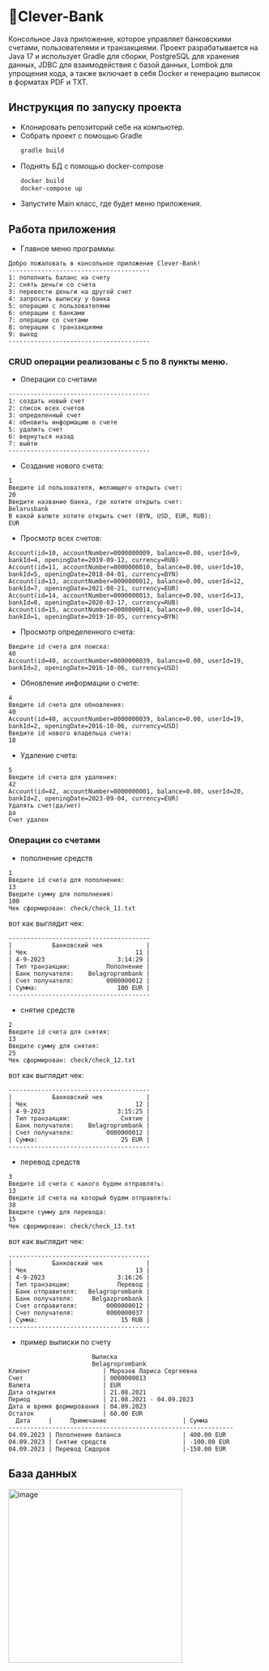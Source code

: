 # :bank:Clever-Bank
Консольное Java приложение, которое управляет банковскими счетами, пользователями и транзакциями. Проект разрабатывается на Java 17 и использует Gradle для сборки, PostgreSQL для хранения данных, JDBC для взаимодействия с базой данных, Lombok для упрощения кода, а также включает в себя Docker и генерацию выписок в форматах PDF и TXT.

## Инструкция по запуску проекта
* Клонировать репозиторий себе на компьютер.
* Собрать проект с помощью Gradle
  ```bash
  gradle build
  ```
* Поднять БД с помощью docker-compose
  ```bash
  docker build
  docker-compose up
  ```
* Запустите Main класс, где будет меню приложения.

## Работа приложения

- Главное меню программы:
```
Добро пожаловать в консольное приложение Clever-Bank!
---------------------------------------
1: пополнить баланс на счету
2: снять деньги со счета
3: перевести деньги на другой счет
4: запросить выписку у банка
5: операции с пользователями
6: операции с банками
7: операции со счетами
8: операции с транзакциями
9: выход
---------------------------------------
```
### CRUD операции реализованы с 5 по 8 пункты меню.
- Операции со счетами

```
---------------------------------------
1: создать новый счет
2: список всех счетов
3: определенный счет
4: обновить информацию о счете
5: удалить счет
6: вернуться назад
7: выйти
---------------------------------------
```

- Создание нового счета:
```
1
Введите id пользователя, желающего открыть счет:
20
Введите название банка, где хотите открыть счет:
Belarusbank
В какой валюте хотите открыть счет (BYN, USD, EUR, RUB):
EUR
```
- Просмотр всех счетов:
```
Account(id=10, accountNumber=0000000009, balance=0.00, userId=9, bankId=4, openingDate=2019-09-12, currency=RUB)
Account(id=11, accountNumber=0000000010, balance=0.00, userId=10, bankId=5, openingDate=2018-04-01, currency=BYN)
Account(id=13, accountNumber=0000000012, balance=0.00, userId=12, bankId=7, openingDate=2021-08-21, currency=EUR)
Account(id=14, accountNumber=0000000013, balance=0.00, userId=13, bankId=8, openingDate=2020-03-17, currency=RUB)
Account(id=15, accountNumber=0000000014, balance=0.00, userId=14, bankId=1, openingDate=2019-10-05, currency=BYN)
```
- Просмотр определенного счета:
```
Введите id счета для поиска:
40
Account(id=40, accountNumber=0000000039, balance=0.00, userId=19, bankId=2, openingDate=2016-10-06, currency=USD)
```
- Обновление информации о счете:
```
4
Введите id счета для обновления:
40
Account(id=40, accountNumber=0000000039, balance=0.00, userId=19, bankId=2, openingDate=2016-10-06, currency=USD)
Введите id нового владельца счета:
18
```

- Удаление счета:
```
5
Введите id счета для удаления:
42
Account(id=42, accountNumber=0000000001, balance=0.00, userId=20, bankId=2, openingDate=2023-09-04, currency=EUR)
Удалять счет(да/нет)
да
Счет удален
```

### Операции со счетами
- пополнение средств
```
1
Введите id счета для пополнения:
13
Введите сумму для пополнения:
100
Чек сформирован: check/check_11.txt
```
вот как выглядит чек:
```
---------------------------------------
|           Банковский чек            |
| Чек                              11 |
| 4-9-2023                    3:14:29 |
| Тип транзакции:          Пополнение |
| Банк получателя:    Belagroprombank |
| Счет получателя:         0000000012 |
| Сумма:                      100 EUR |
---------------------------------------
```

- снятие средств
```
2
Введите id счета для снятия:
13
Введите сумму для снятия:
25
Чек сформирован: check/check_12.txt
```
вот как выглядит чек:
```
---------------------------------------
|           Банковский чек            |
| Чек                              12 |
| 4-9-2023                    3:15:25 |
| Тип транзакции:              Снятие |
| Банк получателя:    Belagroprombank |
| Счет получателя:         0000000012 |
| Сумма:                       25 EUR |
---------------------------------------
```

- перевод средств
```
3
Введите id счета с какого будем отправлять:
13
Введите id счета на который будем отправлять:
38
Введите сумму для перевода:
15
Чек сформирован: check/check_13.txt
```
вот как выглядит чек:
```
---------------------------------------
|           Банковский чек            |
| Чек                              13 |
| 4-9-2023                    3:16:26 |
| Тип транзакции:             Перевод |
| Банк отправителя:   Belagroprombank |
| Банк получателя:     Belgazprombank |
| Счет отправителя:        0000000012 |
| Счет получателя:         0000000037 |
| Сумма:                       15 RUB |
---------------------------------------
```

- пример выписки по счету
```
                       Выписка
                       Belagroprombank
Клиент                    | Морозов Лариса Сергеевна
Счет                      | 0000000013
Валюта                    | EUR
Дата открытия             | 21.08.2021
Период                    | 21.08.2021 - 04.09.2023
Дата и время формирования | 04.09.2023
Остаток                   | 60.00 EUR
  Дата     |     Примечание                     | Сумма
--------------------------------------------------------------
04.09.2023 | Пополнение баланса                 | 400.00 EUR
04.09.2023 | Снятие средств                     | -100.00 EUR
04.09.2023 | Перевод Сидоров                    |-150.00 EUR
```

## База данных
<img width="343" alt="image" src="https://github.com/LyeshaKorotkevich/Clever-Bank/assets/100153546/7d73826d-b50f-493c-a11c-568c408da496">